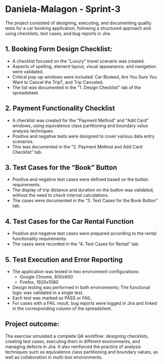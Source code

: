 # Daniela-Malagon - Sprint-3

The project consisted of designing, executing, and documenting quality tests for a car booking application, following a structured approach and using checklists, test cases, and bug reports in Jira.

## 1. Booking Form Design Checklist:
- A checklist focused on the "Luxury" travel scenario was created.
- Aspects of spelling, element layout, visual appearance, and navigation were validated.
- Critical pop-up windows were included: Car Booked, Are You Sure You Want to Cancel the Trip?, and Trip Canceled.
- The list was documented in the "1. Design Checklist" tab of the spreadsheet.

## 2. Payment Functionality Checklist
- A checklist was created for the "Payment Method" and "Add Card" windows, using equivalence class partitioning and boundary value analysis techniques.
- Positive and negative tests were designed to cover various data entry scenarios.
- This was documented in the “2. Payment Method and Add Card Checklist” tab.

## 3. Test Cases for the “Book” Button
- Positive and negative test cases were defined based on the button requirements.
- The display of trip distance and duration on the button was validated, without the need to check internal calculations.
- The cases were documented in the “3. Test Cases for the Book Button” tab.

## 4. Test Cases for the Car Rental Function
- Positive and negative test cases were prepared according to the rental functionality requirements.
- The cases were recorded in the “4. Test Cases for Rental” tab.

## 5. Test Execution and Error Reporting
- The application was tested in two environment configurations:
    - Google Chrome, 800x600
    - Firefox, 1920x1080
- Design testing was performed in both environments; The functional logic was validated in a single test.
- Each test was marked as PASS or FAIL.
- For cases with a FAIL result, bug reports were logged in Jira and linked in the corresponding column of the spreadsheet.

## Project outcome:
The exercise simulated a complete QA workflow: designing checklists, creating test cases, executing them in different environments, and managing defects in Jira. It also reinforced the practice of analysis techniques such as equivalence class partitioning and boundary values, as well as collaboration in multi-tool environments.
